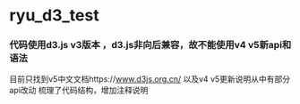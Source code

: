 # ryu_d3_test
### 代码使用d3.js v3版本 ，d3.js非向后兼容，故不能使用v4 v5新api和语法
 目前只找到v5中文文档https://www.d3js.org.cn/
 以及v4 v5更新说明从中有部分api改动
 梳理了代码结构，增加注释说明
